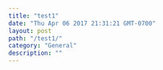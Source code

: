 ```yaml
---
title: "test1"
date: "Thu Apr 06 2017 21:31:21 GMT-0700"
layout: post
path: "/test1/"
category: "General"
description: ""
---
```


